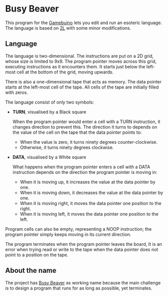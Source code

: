 # Busy Beaver

This program for the [Gamebuino](https://gamebuino.com) lets you edit and run an esoteric language.
The language is based on [2L](https://esolangs.org/wiki/2L) with some minor modifications.

## Language

The language is two-dimensional.
The instructions are put on a 2D grid, whose size is limited to 9x9.
The program pointer moves across this grid, executing instructions as it encounters them.
It starts just below the left-most cell at the bottom of the grid, moving upwards.

There is also a one-dimensional tape that acts as memory.
The data pointer starts at the left-most cell of the tape.
All cells of the tape are initially filled with zeros.

The language consist of only two symbols:

*   **TURN**, visualised by a Black square

    When the program pointer would enter a cell with a TURN instruction, it changes
    direction to prevent this.
    The direction it turns to depends on the value of the cell on the tape that the
    data pointer points to:

    *   When the value is zero, it turns ninety degrees counter-clockwise.
    *   Otherwise, it turns ninety degrees clockwise.

*   **DATA**, visualised by a White square

    What happens when the program pointer enters a cell with a DATA instruction
    depends on the direction the program pointer is moving in:

    *   When it is moving up, it increases the value at the data pointer by one.
    *   When it is moving down, it decreases the value at the data pointer by one.
    *   When it is moving right, it moves the data pointer one position to the right.
    *   When it is moving left, it moves the data pointer one position to the left.

Program cells can also be empty, representing a NOOP instruction;
the program pointer simply keeps moving in its current direction.

The program terminates when the program pointer leaves the board,
It is an error when trying read or write to the tape when the data pointer does not point to a position on the tape.

## About the name

The project has [Busy Beaver](https://en.wikipedia.org/wiki/Busy_beaver) as working name because the main challenge is to design a program that runs for as long as possible, yet terminates.
